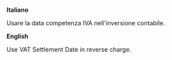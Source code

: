 **Italiano**

Usare la data competenza IVA nell'inversione contabile.

**English**

Use VAT Settlement Date in reverse charge.
